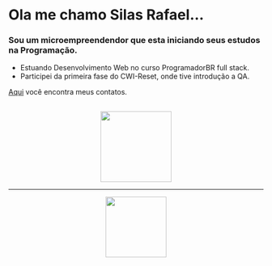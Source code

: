 ### <h1> Ola me chamo Silas Rafael...</h1>

<h3>Sou um microempreendendor que esta iniciando seus estudos na Programação. </h3>

- Estuando Desenvolvimento Web no curso ProgramadorBR full stack.
- Participei da primeira fase do CWI-Reset, onde tive introdução a QA.

[Aqui](https://silas-rafael.github.io/links/) você encontra meus contatos.

##

<div align="center">
  <a href="https://github.com/silas-rafael">
 <img height="140em" src="https://github-readme-stats.vercel.app/api?username=silas-rafael&show_icons=true&theme=dark&include_all_commits=true&count_private=true"/>
    <hr>
 <img height="120em" src="https://github-readme-stats.vercel.app/api/top-langs/?username=silas-rafael&layout=compact&langs_count=7&theme=dark"/>
</div>

